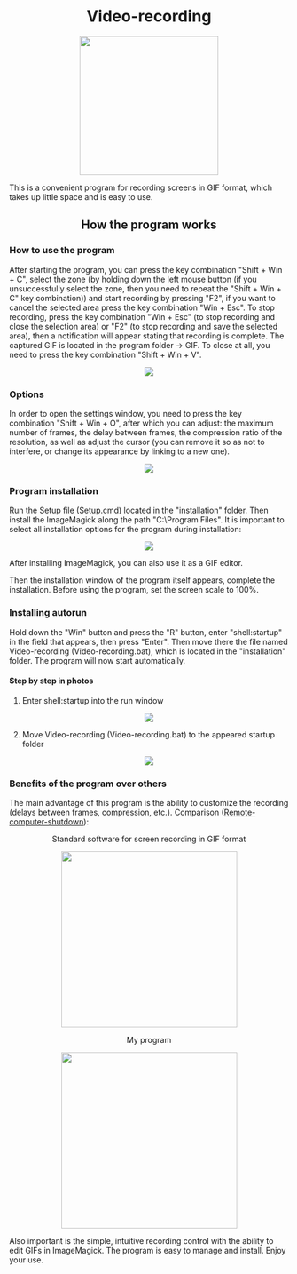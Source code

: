 <h1 align="center">Video-recording</h1>
<a href="report\docs\note.pdf">
<p align="center"><img src="report\img\logo.gif" width="250"></p>
</a>

This is a convenient program for recording screens in GIF format, which takes up little space and is easy to use.

<h2 align="center">How the program works</h2>

### How to use the program

After starting the program, you can press the key combination "Shift + Win + C", select the zone (by holding down the left mouse button (if you unsuccessfully select the zone, then you need to repeat the "Shift + Win + C" key combination)) and start recording by pressing "F2", if you want to cancel the selected area press the key combination "Win + Esc". To stop recording, press the key combination "Win + Esc" (to stop recording and close the selection area) or "F2" (to stop recording and save the selected area), then a notification will appear stating that recording is complete. The captured GIF is located in the program folder -> GIF. To close at all, you need to press the key combination "Shift + Win + V".

<p align="center">
<img src="report\img\selected_area.png">
</p>

### Options

In order to open the settings window, you need to press the key combination "Shift + Win + O", after which you can adjust: the maximum number of frames, the delay between frames, the compression ratio of the resolution, as well as adjust the cursor (you can remove it so as not to interfere, or change its appearance by linking to a new one).

<p align="center">
<img src="report\img\win_option.png">
</p>

### Program installation

Run the Setup file (Setup.cmd) located in the "installation" folder. Then install the ImageMagick along the path "C:\Program Files". It is important to select all installation options for the program during installation:

<p align="center">
<img src="report\img\magick_install.png">
</p>

After installing ImageMagick, you can also use it as a GIF editor.

Then the installation window of the program itself appears, complete the installation. Before using the program, set the screen scale to 100%.

### Installing autorun

Hold down the "Win" button and press the "R" button, enter "shell:startup" in the field that appears, then press "Enter". Then move there the file named Video-recording (Video-recording.bat), which is located in the "installation" folder. The program will now start automatically.

#### Step by step in photos

1. Enter shell:startup into the run window

<p align="center">
<img src="report\img\enter_shell_startup.png">
</p>

2. Move Video-recording (Video-recording.bat) to the appeared startup folder

<p align="center">
<img src="report\img\move_to_startup.png">
</p>

### Benefits of the program over others

The main advantage of this program is the ability to customize the recording (delays between frames, compression, etc.). Comparison (<a href="https://github.com/Nikola-Ver/Remote-computer-shutdown">Remote-computer-shutdown</a>):

<p align="center">Standard software for screen recording in GIF format</p>
<p align="center">
<img src="report\img\other.gif" width="317">
</p>

<p align="center">My program</p>

<p align="center">
<img src="report\img\my.gif" width="317">
</p>

Also important is the simple, intuitive recording control with the ability to edit GIFs in ImageMagick. The program is easy to manage and install. Enjoy your use.
